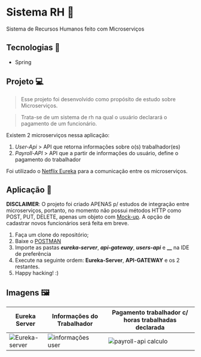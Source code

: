 # Sistema RH 👤
Sistema de Recursos Humanos feito com Microserviços

## Tecnologias 🚀
- Spring

## Projeto 💻
> Esse projeto foi desenvolvido como propósito de estudo sobre Microserviços. 

> Trata-se de um sistema de rh na qual o usuário declarará o pagamento de um funcionário.

Existem 2 microserviços nessa aplicação:
1. *User-Api* > API que retorna informações sobre o(s) trabalhador(es)
2. *Payroll-API* > API que a partir de informações do usuário, define o pagamento do trabalhador

Foi utilizado o [Netflix Eureka](https://medium.com/@michellibrito/netflix-eureka-comunica%C3%A7%C3%A3o-entre-microservices-383d32d39506) para a comunicação entre os microserviços.

## Aplicação 🧰
**DISCLAIMER**: O projeto foi criado APENAS p/ estudos de integração entre microserviços, portanto, no momento não possui métodos HTTP como POST, PUT, DELETE, apenas um objeto com [Mock-up](https://tecnoblog.net/responde/o-que-e-mockup/#:~:text=Mockup%20%C3%A9%20o%20que%20os,comunica%C3%A7%C3%A3o%20com%20o%20cliente%20final.). A opção de cadastrar novos funcionários será feita em breve. 

1. Faça um clone do repositório;
2. Baixe o [POSTMAN](https://www.postman.com/)
2. Importe as pastas **_eureka-server_**, **_api-gateway_**, **_users-api_** e **__** na IDE de preferência
3. Execute na seguinte ordem: **Eureka-Server**, **API-GATEWAY** e os 2 restantes.
4. Happy hacking! :)

## Imagens 🖼
|Eureka Server|Informações do Trabalhador|Pagamento trabalhador c/ horas trabalhadas declarada|
|---|---|---|
|![Eureka-server](https://user-images.githubusercontent.com/80803417/210268866-63d6632c-70bb-4848-b2d3-19cd16248821.png)|![informações user](https://user-images.githubusercontent.com/80803417/210268872-585b01a5-4c11-46f7-9b62-e640ca5ea9a4.png)|![payroll-api calculo](https://user-images.githubusercontent.com/80803417/210268880-b2304819-eaca-4a29-b9cc-a0c3ba077553.png)|

